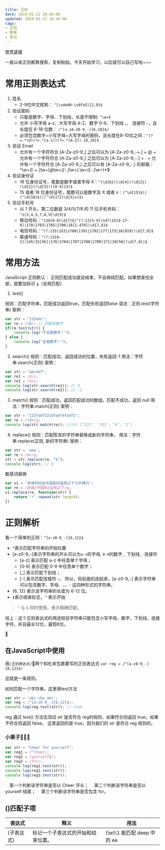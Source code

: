 ```yaml
---
title: 正则
date: 2019-01-22 16:36:06
updated: 2019-01-22 16:36:06
tags:
- 正则
- 教程
- 笔记
---
```

[参考链接](https://juejin.im/post/5bf174396fb9a049ca36f13d#heading-7)

一直以来正则都靠搜索，复制粘贴。今天开始学习，以后就可以自己写啦~~~

# 常用正则表达式
1. 姓名
    - 2-9位中文昵称： `^[\u4e00-\u9fa5]{2,9}$`
2. 验证密码
    - 只能是数字、字母、下划线，长度不限制: `^\w+$`
    - 允许 小写字母 a-z、大写字母 A-Z、数字 0-9、下划线 _、 连接符 -，且长度在 6-18 位数：
    `/^[a-zA-Z0-9_-]{6,18}$/`
    - 必须包含数字+小写字母+大写字母的密码，且长度在8-10位之间：`^(?=.*\d)(?=.*[a-z])(?=.*[A-Z]).{8,10}$`
3. 验证 Email
    - 允许有一个字符符合 [A-Za-z0-9_] 之后可以为 [A-Za-z0-9_-+.] + @ + 允许有一个字符符合 [A-Za-z0-9_] 之后可以为 [A-Za-z0-9_-.] + . + 允许有一个字符符合 [A-Za-z0-9_] 之后可以有 [A-Za-z0-9_-.] 的邮箱：^\w+([-+.]\w+)*@\w+([-.]\w+)*\.\w+([-.]\w+)*$
4. 验证身份证
    - 18 位身份证号，尾数是数字或者字母 X：`^(\d{6})(\d{4})(\d{2})(\d{2})(\d{3})([0-9]|X)$`
    - 15 或者 18 位身份证号，尾数可以是数字及 X 或者 x：`(^\d{15}$)|(^\d{18}$)|(^\d{17}(\d|X|x)$)`
5. 验证手机号
    - 以 1 开头，第二位数是 3/4/5/7/8 的 11 位手机号码：`^1[3,4,5,7,8,9]\d{9}$`
    - 移动号码：`^134[0-8]\d{7}$|^(?:13[5-9]|147|15[0-27-9]|178|1703|1705|1706|18[2-478])\d{7,8}$`
    - 电信号码：`^(?:133|153|1700|1701|1702|177|173|18[019])\d{7,8}$`
    - 联通号码：`^(?:13[0-2]|145|15[56]|176|1704|1707|1708|1709|171|18[56])\d{7,8}|$`

# 常用方法
JavaScript 正则默认： 正则匹配成功就会结束，不会继续匹配。如果想查找全部，就要加标识 `g`（全局匹配）

1. test()

规则：匹配字符串，匹配成功返回true，匹配失败返回false
语法：正则.test(字符串)
案例：
```js
var str = "123abc";
var re = /\D/; // 匹配非数字
if(re.test(str)) {
    console.log("不全是数字！");
} else {
    console.log("全是数字！");
}
```

2. search()
规则：匹配成功，返回成功的位置，失败返回-1
用法：字符串.search(正则)
案例：
```js
var str = "abcdef";
var re1 = /d/i;
var re2 = /h/i;
console.log(str.search(re1)); // 3
console.log(str.search(re2)); // -1
```

3. match()
规则：匹配成功，返回匹配成功的数组，匹配不成功，返回 null
用法：字符串.match(正则)
案例：
```js
var str = "123fadf321dfadf4fadf1";
var re = /\d+/g;
console.log(str.match(re)); //(4) ["123", "321", "4", "1"]
```

4. replace()
规则：匹配陈宫的字符串替换成新的字符串。
用法：字符串.replace(正则, 新的字符串)
案例：
```js
var str = 'aaa';
var re = /a+/g;
str = str.replace(re, "b");
console.log(str); // b
```

敏感词替换
```js
var s1 = '非诚勿扰在中国船的监视之下寸步难行';
var re = /非诚|中国船|监视之下/g;
s1.replace(re, function(str) {
    return '*'.repeat(str.length);
})
```

# 正则解析

看一个简单的正则：`^[a-z0-9_-]{6,12}$`

- ^表示匹配字符串的开始位置
- [a-z0-9_-]表示字符串的开头可以为`a-z`的字母, `0-9`的数字, `_`下划线, `-`连接符
    - [a-z] 表示匹配 a-z 中任意单个字母；
    - [0-9] 表示匹配 0-9 中任意单个数字；
    - [_] 表示匹配下划线；
    - [-] 表示匹配连接符 -。
    所以，将前面的连起来，[a-z0-9_-] 表示字符串可以包含数字、字母、_、- 这四种形式的字符串。
- {6, 12} 表示该字符串的长度为 6-12 位。
- `$`表示结束标志，`^` 表示开始

> `^` 与 `$` 同时使用，表示精确匹配。


综上：这个正则表达式的用途校验字符串只能包含小写字母，数字，下划线，连接字符，并且最长12位，最短6位。


## 在JavaScript中使用
用`/正则表达式/`两个斜杠来包裹要写的正则表达式
`var reg = /^[a-z0-9_-]{6,12}$/`

这就是一条规则。

如何匹配一个字符串。这里用test方法

```js
var str = 'abc-cba_abc';
var reg = /^[a-z0-9_-]{6,12}$/;
console.log(reg.test(str)); // true

```
reg 通过 test() 方法去测试 str 是否符合 reg的规则，如果符合则返回 true，如果不符合则返回 false。
这里返回的是 true，因为我们的 str 是符合 reg 规则的。

### 小栗子🌰🌰🌰

```js
var str = "Cheer for yourself";
var reg1 = /^Cheer/;
var reg2 = /yourself$/;
var reg3 = /for/;
console.log(reg1.test(str));
console.log(reg2.test(str));
console.log(reg3.test(str));
```
 第一个判断该字符串是否以 Cheer 开头；
 第二个判断该字符串是否以 yourself 结尾；
 第三个判断该字符串是否包含 for。

## ()匹配子项

|表达式|	释义|	用法|
|-----|-------|------|
|(子表达式)|标记一个子表达式的开始和结束位置。|	(\w)\1 能匹配 deep 中的 ee|
```js

```


